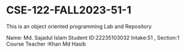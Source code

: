 # CSE-122-FALL2023-51-1
This is an object oriented programming Lab and Repository

Name: Md. Sajadul Islam
Student ID:22235103032
Intake:51 , Section:1
Course Teacher :Khan Md Hasib

